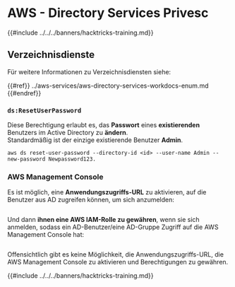 # AWS - Directory Services Privesc

{{#include ../../../banners/hacktricks-training.md}}

## Verzeichnisdienste

Für weitere Informationen zu Verzeichnisdiensten siehe:

{{#ref}}
../aws-services/aws-directory-services-workdocs-enum.md
{{#endref}}

### `ds:ResetUserPassword`

Diese Berechtigung erlaubt es, das **Passwort** eines **existierenden** Benutzers im Active Directory zu **ändern**.\
Standardmäßig ist der einzige existierende Benutzer **Admin**.
```
aws ds reset-user-password --directory-id <id> --user-name Admin --new-password Newpassword123.
```
### AWS Management Console

Es ist möglich, eine **Anwendungszugriffs-URL** zu aktivieren, auf die Benutzer aus AD zugreifen können, um sich anzumelden:

<figure><img src="../../../images/image (244).png" alt=""><figcaption></figcaption></figure>

Und dann **ihnen eine AWS IAM-Rolle zu gewähren**, wenn sie sich anmelden, sodass ein AD-Benutzer/eine AD-Gruppe Zugriff auf die AWS Management Console hat:

<figure><img src="../../../images/image (155).png" alt=""><figcaption></figcaption></figure>

Offensichtlich gibt es keine Möglichkeit, die Anwendungszugriffs-URL, die AWS Management Console zu aktivieren und Berechtigungen zu gewähren.

{{#include ../../../banners/hacktricks-training.md}}
